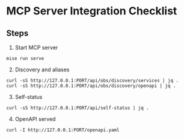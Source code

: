 # MCP Server Integration Checklist

## Steps

1) Start MCP server

```
mise run serve
```

2) Discovery and aliases

```
curl -sS http://127.0.0.1:PORT/api/obs/discovery/services | jq .
curl -sS http://127.0.0.1:PORT/api/obs/discovery/openapi | jq .
```

3) Self-status

```
curl -sS http://127.0.0.1:PORT/api/self-status | jq .
```

4) OpenAPI served

```
curl -I http://127.0.0.1:PORT/openapi.yaml
```

